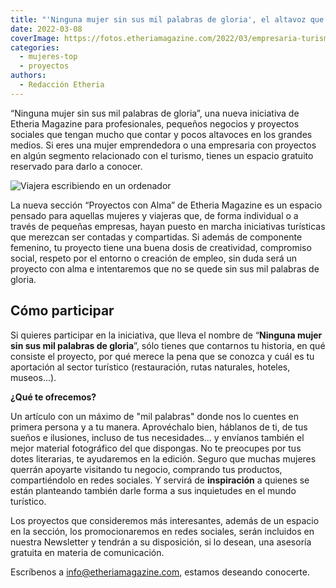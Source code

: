 ```yaml
---
title: "'Ninguna mujer sin sus mil palabras de gloria', el altavoz que necesitas"
date: 2022-03-08
coverImage: https://fotos.etheriamagazine.com/2022/03/empresaria-turismo.jpg
categories: 
  - mujeres-top
  - proyectos
authors: 
  - Redacción Etheria
---
```


“Ninguna mujer sin sus mil palabras de gloria”, una nueva iniciativa de Etheria Magazine 
para profesionales, pequeños negocios y proyectos sociales que tengan mucho que contar y 
pocos altavoces en los grandes medios. Si eres una mujer emprendedora o una empresaria 
con proyectos en algún segmento relacionado con el turismo, tienes un espacio gratuito 
reservado para darlo a conocer. 

![Viajera escribiendo en un ordenador](https://fotos.etheriamagazine.com/2022/03/empresaria-turismo.jpg "Cuéntanos tu idea. © Brooke Cagle")

La nueva sección “Proyectos con Alma” de Etheria Magazine es un espacio pensado para 
aquellas mujeres y viajeras que, de forma individual o a través de pequeñas empresas, 
hayan puesto en marcha iniciativas turísticas que merezcan ser contadas y compartidas. 
Si además de componente femenino, tu proyecto tiene una buena dosis de creatividad, 
compromiso social, respeto por el entorno o creación de empleo, sin duda será un 
proyecto con alma e intentaremos que no se quede sin sus mil palabras de gloria. 

## Cómo participar

Si quieres participar en la iniciativa, que lleva el nombre de “**Ninguna mujer sin sus 
mil palabras de gloria**”, sólo tienes que contarnos tu historia, en qué consiste el 
proyecto, por qué merece la pena que se conozca y cuál es tu aportación al sector 
turístico (restauración, rutas naturales, hoteles, museos...). 

**¿Qué te ofrecemos?** 

Un artículo con un máximo de "mil palabras" donde nos lo cuentes en primera persona y a 
tu manera. Aprovéchalo bien, háblanos de ti, de tus sueños e ilusiones, incluso de tus 
necesidades... y envíanos también el mejor material fotográfico del que dispongas. No te 
preocupes por tus dotes literarias, te ayudaremos en la edición. Seguro que muchas 
mujeres querrán apoyarte visitando tu negocio, comprando tus productos, compartiéndolo 
en redes sociales. Y servirá de **inspiración** a quienes se están planteando también 
darle forma a sus inquietudes en el mundo turístico. 

Los proyectos que consideremos más interesantes, además de un espacio en la sección, los 
promocionaremos en redes sociales, serán incluidos en nuestra Newsletter y tendrán a su 
disposición, si lo desean, una asesoría gratuita en materia de comunicación. 

Escríbenos a [info@etheriamagazine.com](mailto:info@etheriamagazine.com), estamos 
deseando conocerte.
